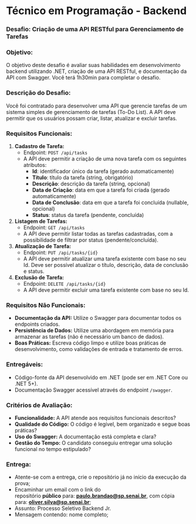 # Técnico em Programação - Backend

### **Desafio: Criação de uma API RESTful para Gerenciamento de Tarefas**

### **Objetivo:**

O objetivo deste desafio é avaliar suas habilidades em desenvolvimento backend utilizando .NET, criação de uma API RESTful, e documentação da API com Swagger. Você terá 1h30min para completar o desafio.

### **Descrição do Desafio:**

Você foi contratado para desenvolver uma API que gerencie tarefas de um sistema simples de gerenciamento de tarefas (To-Do List). A API deve permitir que os usuários possam criar, listar, atualizar e excluir tarefas.

### **Requisitos Funcionais:**

1. **Cadastro de Tarefa:**
    - Endpoint: `POST /api/tasks`
    - A API deve permitir a criação de uma nova tarefa com os seguintes atributos:
        - **Id**: identificador único da tarefa (gerado automaticamente)
        - **Título**: título da tarefa (string, obrigatório)
        - **Descrição**: descrição da tarefa (string, opcional)
        - **Data de Criação**: data em que a tarefa foi criada (gerado automaticamente)
        - **Data de Conclusão**: data em que a tarefa foi concluída (nullable, opcional)
        - **Status**: status da tarefa (pendente, concluída)
2. **Listagem de Tarefas:**
    - Endpoint: `GET /api/tasks`
    - A API deve permitir listar todas as tarefas cadastradas, com a possibilidade de filtrar por status (pendente/concluída).
3. **Atualização de Tarefa:**
    - Endpoint: `PUT /api/tasks/{id}`
    - A API deve permitir atualizar uma tarefa existente com base no seu Id. Deve ser possível atualizar o título, descrição, data de conclusão e status.
4. **Exclusão de Tarefa:**
    - Endpoint: `DELETE /api/tasks/{id}`
    - A API deve permitir excluir uma tarefa existente com base no seu Id.

### **Requisitos Não Funcionais:**

- **Documentação da API:** Utilize o Swagger para documentar todos os endpoints criados.
- **Persistência de Dados:** Utilize uma abordagem em memória para armazenar as tarefas (não é necessário um banco de dados).
- **Boas Práticas:** Escreva código limpo e utilize boas práticas de desenvolvimento, como validações de entrada e tratamento de erros.

### **Entregáveis:**

- Código-fonte da API desenvolvido em .NET (pode ser em .NET Core ou .NET 5+).
- Documentação Swagger acessível através do endpoint `/swagger`.

### **Critérios de Avaliação:**

- **Funcionalidade:** A API atende aos requisitos funcionais descritos?
- **Qualidade do Código:** O código é legível, bem organizado e segue boas práticas?
- **Uso do Swagger:** A documentação está completa e clara?
- **Gestão do Tempo:** O candidato conseguiu entregar uma solução funcional no tempo estipulado?

### **Entrega:**

- Atente-se com a entrega, crie o repositório já no início da execução da prova;
- Encaminhar um email com o link do repositório **público** para: [**paulo.brandao@sp.senai.br**](mailto:paulo.brandao@sp.senai.br), com cópia para: [**oliver.silva@sp.senai.br**](mailto:oliver.silva@sp.senai.br);
- Assunto: Processo Seletivo Backend Jr.
- Mensagem contendo: nome completo;
